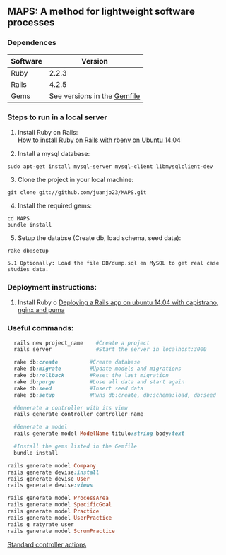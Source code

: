 
## MAPS: A method for lightweight software processes

### Dependences

| Software | Version                                |
| -------- | -------------------------------------- |
| Ruby     | 2.2.3                                  |
| Rails    | 4.2.5                                  |
| Gems     | See versions in the [Gemfile](Gemfile) |

### Steps to run in a local server
1. Install Ruby on Rails:   
   [How to install Ruby on Rails with rbenv on Ubuntu 14.04](https://www.digitalocean.com/community/tutorials/how-to-install-ruby-on-rails-with-rbenv-on-ubuntu-14-04)

2. Install a mysql database:
```
sudo apt-get install mysql-server mysql-client libmysqlclient-dev
```

3. Clone the project in your local machine:
```
git clone git://github.com/juanjo23/MAPS.git
```

4. Install the required gems:
```
cd MAPS
bundle install
```

5. Setup the databse (Create db, load schema, seed data):
```
rake db:setup
```

    5.1 Optionally: Load the file DB/dump.sql en MySQL to get real case studies data.

### Deployment instructions:
1. Install Ruby o
   [Deploying a Rails app on ubuntu 14.04 with capistrano, nginx and puma](https://www.digitalocean.com/community/tutorials/deploying-a-rails-app-on-ubuntu-14-04-with-capistrano-nginx-and-puma)


### Useful commands:
``` ruby
  rails new project_name    #Create a project
  rails server              #Start the server in localhost:3000

  rake db:create          #Create database
  rake db:migrate         #Update models and migrations
  rake db:rollback        #Reset the last migration
  rake db:purge           #Lose all data and start again
  rake db:seed            #Insert seed data
  rake db:setup           #Runs db:create, db:schema:load, db:seed

  #Generate a controller with its view
  rails generate controller controller_name

  #Generate a model
  rails generate model ModelName titulo:string body:text

  #Install the gems listed in the Gemfile
  bundle install
```

``` ruby
rails generate model Company
rails generate devise:install
rails generate devise User
rails generate devise:views

rails generate model ProcessArea
rails generate model SpecificGoal
rails generate model Practice
rails generate model UserPractice
rails g ratyrate user
rails generate model ScrumPractice


```
[Standard controller actions](https://www.codecademy.com/articles/standard-controller-actions)

